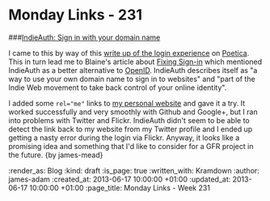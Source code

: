 Monday Links - 231
============

###[IndieAuth: Sign in with your domain name](https://indieauth.com/)

I came to this by way of this [write up of the login experience](http://www.tbray.org/ongoing/When/201x/2013/06/07/Why-findIDP) on [Poetica](https://poetica.com/). This in turn lead me to Blaine's article about [Fixing Sign-in](http://blog.romeda.org/2013/06/thoughts-on-signin.html) which mentioned IndieAuth as a better alternative to [OpenID](http://openid.net/). IndieAuth describes itself as "a way to use your own domain name to sign in to websites" and "part of the Indie Web movement to take back control of your online identity".

I added some `rel="me"` links to [my personal website](http://jamesmead.org) and gave it a try. It worked successfully and very smoothly with Github and Google+, but I ran into problems with Twitter and Flickr. IndieAuth didn't seem to be able to detect the link back to my website from my Twitter profile and I ended up getting a nasty error during the login via Flickr. Anyway, it looks like a promising idea and something that I'd like to consider for a GFR project in the future. {by james-mead}

:render_as: Blog
:kind: draft
:is_page: true
:written_with: Kramdown
:author: james-adam
:created_at: 2013-06-17 10:00:00 +01:00
:updated_at: 2013-06-17 10:00:00 +01:00
:page_title: Monday Links - Week 231
